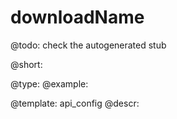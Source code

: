downloadName
=============

@todo:
	check the autogenerated stub


@short:
	

@type: 
@example:


@template:	api_config
@descr:


